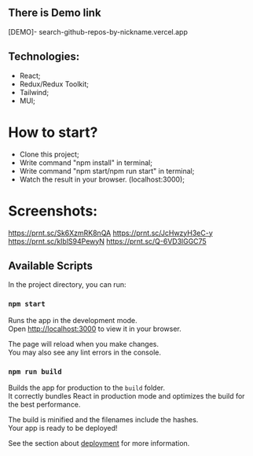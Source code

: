 ## There is Demo link

[DEMO]- search-github-repos-by-nickname.vercel.app

## Technologies:
* React;
* Redux/Redux Toolkit;
* Tailwind;
* MUI;

# How to start?

* Clone this project;
* Write command "npm install" in terminal;
* Write command "npm start/npm run start" in terminal;
* Watch the result in your browser. (localhost:3000);

# Screenshots:

https://prnt.sc/Sk6XzmRK8nQA
https://prnt.sc/JcHwzyH3eC-y
https://prnt.sc/kIblS94PewyN
https://prnt.sc/Q-6VD3lGGC75

## Available Scripts

In the project directory, you can run:

### `npm start`

Runs the app in the development mode.\
Open [http://localhost:3000](http://localhost:3000) to view it in your browser.

The page will reload when you make changes.\
You may also see any lint errors in the console.

### `npm run build`

Builds the app for production to the `build` folder.\
It correctly bundles React in production mode and optimizes the build for the best performance.

The build is minified and the filenames include the hashes.\
Your app is ready to be deployed!

See the section about [deployment](https://facebook.github.io/create-react-app/docs/deployment) for more information.

